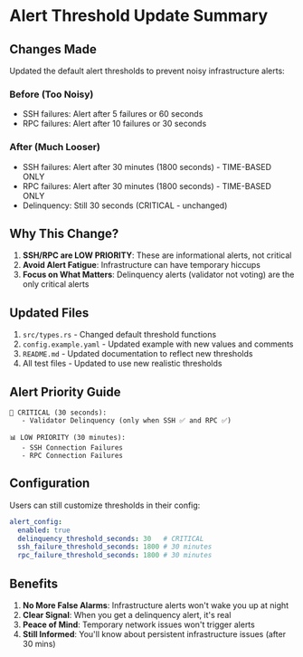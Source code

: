 # Alert Threshold Update Summary

## Changes Made

Updated the default alert thresholds to prevent noisy infrastructure alerts:

### Before (Too Noisy)
- SSH failures: Alert after 5 failures or 60 seconds
- RPC failures: Alert after 10 failures or 30 seconds

### After (Much Looser)
- SSH failures: Alert after 30 minutes (1800 seconds) - TIME-BASED ONLY
- RPC failures: Alert after 30 minutes (1800 seconds) - TIME-BASED ONLY
- Delinquency: Still 30 seconds (CRITICAL - unchanged)

## Why This Change?

1. **SSH/RPC are LOW PRIORITY**: These are informational alerts, not critical
2. **Avoid Alert Fatigue**: Infrastructure can have temporary hiccups
3. **Focus on What Matters**: Delinquency alerts (validator not voting) are the only critical alerts

## Updated Files

1. `src/types.rs` - Changed default threshold functions
2. `config.example.yaml` - Updated example with new values and comments
3. `README.md` - Updated documentation to reflect new thresholds
4. All test files - Updated to use new realistic thresholds

## Alert Priority Guide

```
🚨 CRITICAL (30 seconds):
   - Validator Delinquency (only when SSH ✅ and RPC ✅)

📊 LOW PRIORITY (30 minutes):
   - SSH Connection Failures
   - RPC Connection Failures
```

## Configuration

Users can still customize thresholds in their config:

```yaml
alert_config:
  enabled: true
  delinquency_threshold_seconds: 30   # CRITICAL
  ssh_failure_threshold_seconds: 1800 # 30 minutes
  rpc_failure_threshold_seconds: 1800 # 30 minutes
```

## Benefits

1. **No More False Alarms**: Infrastructure alerts won't wake you up at night
2. **Clear Signal**: When you get a delinquency alert, it's real
3. **Peace of Mind**: Temporary network issues won't trigger alerts
4. **Still Informed**: You'll know about persistent infrastructure issues (after 30 mins)